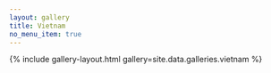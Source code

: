 ```yaml
---
layout: gallery
title: Vietnam
no_menu_item: true
---
```


{% include gallery-layout.html gallery=site.data.galleries.vietnam %}